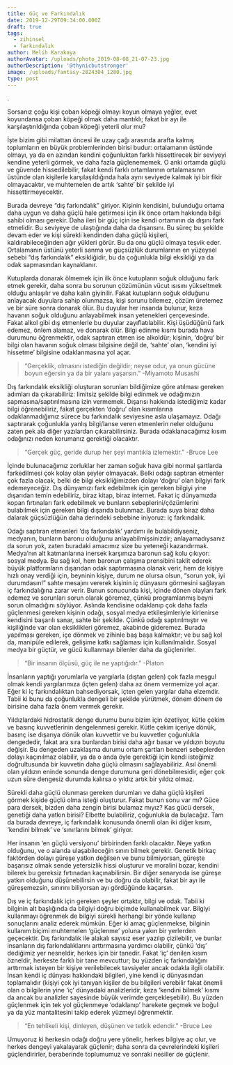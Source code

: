 ```yaml
---
title: Güç ve Farkındalık
date: 2019-12-29T09:34:00.000Z
draft: true
tags:
  - zihinsel
  - farkındalık
author: Melih Karakaya
authorAvatar: /uploads/photo_2019-08-08_21-07-23.jpg
authorDescription: '@thynicbutstronger'
image: /uploads/fantasy-2824304_1280.jpg
type: post
---
```

.

Sorsanız çoğu kişi çoban köpeği olmayı koyun olmaya yeğler, evet koyundansa çoban köpeği olmak daha mantıklı; fakat bir ayı ile karşılaştırıldığında çoban köpeği yeterli olur mu?

İşte bizim gibi milattan öncesi ile uzay çağı arasında arafta kalmış toplumların en büyük problemlerinden birisi budur: ortalamanın üstünde olmayı, ya da en azından kendini çoğunluktan farklı hissettirecek bir seviyeyi kendine yeterli görmek, ve daha fazla güçlenememek. O anki ortamda güçlü ve güvende hissedilebilir, fakat kendi farklı ortamlarının ortalamasının üstünde olan kişilerle karşılaşıldığında hala aynı seviyede kalmak iyi bir fikir olmayacaktır, ve muhtemelen de artık ‘sahte’ bir şekilde iyi hissettirmeyecektir.

Burada devreye “dış farkındalık” giriyor. Kişinin kendisini, bulunduğu ortama daha uygun ve daha güçlü hale getirmesi için ilk önce ortam hakkında bilgi sahibi olması gerekir. Daha ileri bir güç için ise kendi ortamının da dışını fark etmelidir. Bu seviyeye de ulaştığında daha da dışarısını. Bu süreç bu şekilde devam eder ve kişi sürekli kendinden daha güçlü kişileri, kaldırabileceğinden ağır yükleri görür. Bu da onu güçlü olmaya teşvik eder. Ortalamanın üstünü yeterli sanma ve güçsüzlük durumlarının en yüzeysel sebebi “dış farkındalık” eksikliğidir, bu da çoğunlukla bilgi eksikliği ya da odak sapmasından kaynaklanır.

Kutuplarda donarak ölmemek için ilk önce kutupların soğuk olduğunu fark etmek gerekir, daha sonra bu sorunun çözümünün vücut ısısını yükseltmek olduğu anlaşılır ve daha kalın giyinilir. Fakat kutupların soğuk olduğunu anlayacak duyulara sahip olunmazsa, kişi sorunu bilemez, çözüm üretemez ve bir süre sonra donarak ölür. Bu duyular her insanda bulunur, keza havanın soğuk olduğunu anlayabilmek insan yetenekleri çerçevesinde. Fakat alkol gibi dış etmenlerle bu duyular zayıflatılabilir. Kişi üşüdüğünü fark edemez, önlem alamaz, ve donarak ölür. Bilgi edinme kısmı burada hava durumunu öğrenmektir, odak saptıran etmen ise alkoldür; kişinin, ‘doğru’ bir bilgi olan havanın soğuk olması bilgisine değil de, ‘sahte’ olan, ‘kendini iyi hissetme’ bilgisine odaklanmasına yol açar.

> “Gerçeklik, olmasını istediğin değildir; neyse odur, ya onun gücüne boyun eğersin ya da bir yalanı yaşarsın.” -Miyamoto Musashi

Dış farkındalık eksikliği oluşturan sorunları bildiğimize göre atılması gereken adımları da çıkarabiliriz: limitsiz şekilde bilgi edinmek ve odağımızın sapmasına/saptırılmasına izin vermemek. Dışarısı hakkında istediğimiz kadar bilgi öğrenebiliriz, fakat gerçekten ‘doğru’ olan kısımlarına odaklanmadığımız sürece bu farkındalık seviyesine asla ulaşamayız. Odağı saptırarak çoğunlukla yanlış bilgi/lanse veren etmenlerin neler olduğunu zaten pek ala diğer yazılardan çıkarabilirsiniz. Burada odaklanacağımız kısım odağınızı neden korumanız gerektiği olacaktır.

> “Gerçek güç, geride durup her şeyi mantıkla izlemektir.” -Bruce Lee

İçinde bulunacağımız zorluklar her zaman soğuk hava gibi normal şartlarda farkedilmesi çok kolay olan şeyler olmayacak. Belki odağı saptıran etmenler çok fazla olacak, belki de bilgi eksikliğimizden dolayı ‘doğru’ olan bilgiyi fark edemeyeceğiz. Dış dünyamızı fark edebilmek için gereken bilgiyi yine dışarıdan temin edebiliriz, biraz kitap, biraz internet. Fakat iç dünyamızda kopan fırtınaları fark edebilmek ve bunların sebeplerini/çözümlerini bulabilmek için gereken bilgi dışarıda bulunmaz. Burada suya biraz daha dalarak güçsüzlüğün daha derindeki sebebine iniyoruz: iç farkındalık.

Odağı saptıran etmenleri ‘dış farkındalık’ yardımı ile bulabildiyseniz, medyanın, bunların baronu olduğunu anlayabilmişsinizdir; anlayamadıysanız da sorun yok, zaten buradaki amacımız size bu yeteneği kazandırmak. Medya’nın alt katmanlarına inersek karşımıza baronun sağ kolu çıkıyor: sosyal medya. Bu sağ kol, hem baronun çalışma prensibini taklit ederek büyük platformların dışarıdan odak saptırmasına olanak verir, hem de kişiye hızlı onay verdiği için, beyninin kişiye, durum ne olursa olsun, “sorun yok, iyi durumdasın!” sahte mesajını vererek kişinin iç dünyasını görmesini sağlayan iç farkındalığına zarar verir. Bunun sonucunda kişi, içinde dönen olayları fark edemez ve sorunları sorun olarak göremez, çünkü programlanmış beyni sorun olmadığını söylüyor. Aslında kendisine odaklanıp çok daha fazla güçlenmesi gereken kişinin odağı, sosyal medya etkileşimleriyle kirlenirse kendisini başarılı sanar, sahte bir şekilde. Çünkü odağı saptırılmıştır ve kişiliğinde var olan eksiklikleri göremez, akabinde gideremez. Burada yapılması gereken, içe dönmek ve zihinle baş başa kalmaktır; ve bu sağ kol da, manipüle edilerek, gelişime katkı sağlaması için kullanılmalıdır. Sosyal medya bir güçtür, ve gücü kullanmayı bilenler daha da güçlenirler.

> “Bir insanın ölçüsü, güç ile ne yaptığıdır.” -Platon

İnsanların yaptığı yorumlarla ve yargılarla (dıştan gelen) çok fazla meşgul olmak kendi yargılarımıza (içten gelen) daha az önem vermemize yol açar. Eğer ki iç farkındalıktan bahsediyorsak, içten gelen yargılar daha elzemdir. Tabii ki bunu da çoğunlukla dengeli bir şekilde yürütmek, dönem dönem de birisine daha fazla önem vermek gerekir.

Yıldızlardaki hidrostatik denge durumu bunu bizim için özetliyor, kütle çekim ve basınç kuvvetlerinin dengelenmesi gerekir. Kütle çekim içeriye dönük, basınç ise dışarıya dönük olan kuvvettir ve bu kuvvetler çoğunlukla dengededir, fakat ara sıra bunlardan birisi daha ağır basar ve yıldızın boyutu değişir. Bu dengeden uzaklaşma durumu ortam şartları benzeri sebeplerden dolayı kaçınılmaz olabilir, ya da o anda öyle gerektiği için kendi isteğimiz doğrultusunda bir kuvvetin daha güçlü olmasını sağlayabiliriz. Asıl önemli olan yıldızın eninde sonunda denge durumuna geri dönebilmesidir, eğer çok uzun süre dengesiz durumda kalırsa o yıldız artık bir yıldız olmaz.

Sürekli daha güçlü olunması gereken durumları ve daha güçlü kişileri görmek kişide güçlü olma isteği oluşturur. Fakat bunun sonu var mı? Güce para dersek, bizden daha zengin birisi bulamaz mıyız? Kas gücü dersek, genetiği daha yatkın birisi? Elbette bulabiliriz, çoğunlukla da bulacağız. Tam da burada devreye, iç farkındalık konusunda önemli olan iki diğer kısım, ‘kendini bilmek’ ve ‘sınırlarını bilmek’ giriyor.

Her insanın ‘en güçlü versiyonu’ birbirinden farklı olacaktır. Neye yatkın olduğunu, ve o alanda ulaşabileceğin sınırı bilmek gerekir. Genetik birkaç faktörden dolayı güreşe yatkın değilsen ve bunu bilmiyorsan, güreşte başarısız olmak sende yetersizlik hissi oluşturur ve moralini bozar, kendini bilerek bu gereksiz fırtınadan kaçınabilirsin. Bir diğer senaryoda ise güreşe yatkın olduğunu düşünebilirsin ve bu doğru da olabilir, fakat bir ayı ile güreşemezsin, sınırını biliyorsan ayı gördüğünde kaçarsın.

Dış ve iç farkındalık için gereken şeyler ortaktır, bilgi ve odak. Tabii ki bilginin alt başlığında da bilgiyi doğru biçimde kullanabilmek var. Bilgiyi kullanmayı öğrenmek de bilgiyi sürekli herhangi bir yönde kullanıp sonuçlarını analiz ederek mümkün. Eğer ki amaç güçlenmekse, bilginin kullanım biçimi muhtemelen ‘güçlenme’ yoluna yakın bir yerlerden geçecektir. Dış farkındalık ile alakalı sayısız eser yazılıp çizilebilir, ve bunlar insanların dış farkındalıklarını arttırmasına yardımcı olabilir, çünkü ‘dış’ dediğimiz yer nesneldir, herkes için bir tanedir. Fakat ‘iç’ denilen kısım özneldir, herkeste farklı bir tane mevcuttur; bu yüzden iç farkındalığını arttırmak isteyen bir kişiye verilebilecek tavsiyeler ancak odakla ilgili olabilir. İnsan kendi iç dünyası hakkındaki bilgileri, yine kendi iç dünyasından toplamalıdır (kişiyi çok iyi tanıyan kişiler de bu bilgileri verebilir fakat önemli olan o bilgilerin yine ‘iç’ dünyadaki analizleridir, keza ‘kendini bilmek’ kısmı da ancak bu analizler sayesinde büyük verimde gerçekleşebilir). Bu yüzden güçlenmek için tek yol güçlenmeye ‘odaklanıp’ harekete geçmek ve boğul ya da yüz mantalitesini takip ederek yüzmeyi öğrenmektir.

> “En tehlikeli kişi, dinleyen, düşünen ve tetkik edendir.” -Bruce Lee

Umuyoruz ki herkesin odağı doğru yere yönelir, herkes bilgiye aç olur, ve herkes dengeyi yakalayarak güçlenir; daha sonra da çevrelerindeki kişileri güçlendirirler, beraberinde toplumumuz ve sonraki nesiller de güçlenir.
